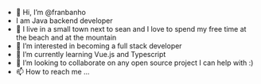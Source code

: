 - 👋 Hi, I’m @franbanho
- I am Java backend developer
- :ocean: I live in a small town next to sean and I love to spend my free time at the beach and at the mountain
- 👀 I’m interested in becoming a full stack developer
- 🌱 I’m currently learning Vue.js and Typescript
- 💞️ I’m looking to collaborate on any open source project I can help with :)
- 📫 How to reach me ...

<!---
franbanho/franbanho is a ✨ special ✨ repository because its `README.md` (this file) appears on your GitHub profile.
You can click the Preview link to take a look at your changes.
--->
